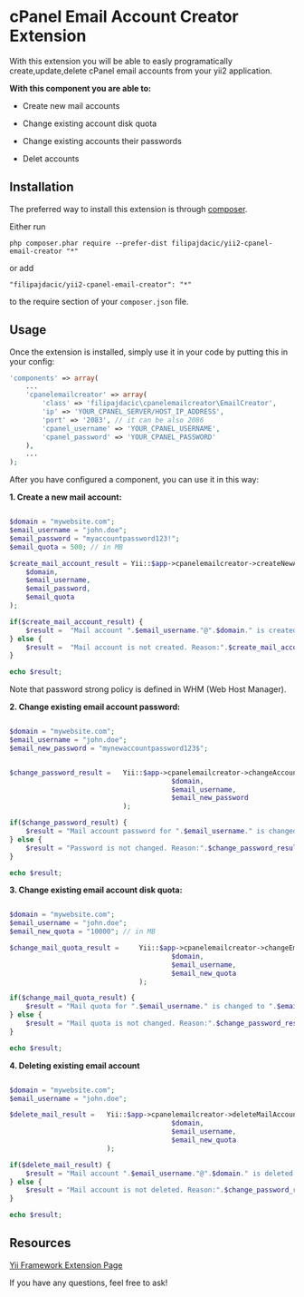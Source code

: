cPanel Email Account Creator Extension
======================================
With this extension you will be able to easly programatically create,update,delete cPanel email accounts from your yii2 application.

**With this component you are able to:**

-   Create new mail accounts

-   Change existing account disk quota

-   Change existing accounts their passwords

-   Delet accounts

Installation
------------

The preferred way to install this extension is through [composer](http://getcomposer.org/download/).

Either run

```
php composer.phar require --prefer-dist filipajdacic/yii2-cpanel-email-creator "*"
```

or add

```
"filipajdacic/yii2-cpanel-email-creator": "*"
```

to the require section of your `composer.json` file.


Usage
-----

Once the extension is installed, simply use it in your code by putting this in your config:
```php
'components' => array(
    ...
    'cpanelemailcreator' => array(
        'class' => 'filipajdacic\cpanelemailcreator\EmailCreator',
        'ip' => 'YOUR_CPANEL_SERVER/HOST_IP_ADDRESS',
        'port' => '2083', // it can be also 2086
        'cpanel_username' => 'YOUR_CPANEL_USERNAME',
        'cpanel_password' => 'YOUR_CPANEL_PASSWORD'
    ),
    ...
);
```

After you have configured a component, you can use it in this way:

**1. Create a new mail account:**

```php

$domain = "mywebsite.com";
$email_username = "john.doe";
$email_password = "myaccountpassword123!";
$email_quota = 500; // in MB

$create_mail_account_result = Yii::$app->cpanelemailcreator->createNewAccount(
	$domain, 
	$email_username, 
	$email_password, 
	$email_quota
);

if($create_mail_account_result) {
	$result =  "Mail account ".$email_username."@".$domain." is created.";
} else {
	$result =  "Mail account is not created. Reason:".$create_mail_account_result;
}

echo $result;

```

Note that password strong policy is defined in WHM (Web Host Manager).

**2. Change existing email account password:**

```php

$domain = "mywebsite.com";
$email_username = "john.doe";
$email_new_password = "mynewaccountpassword123$";


$change_password_result = 	Yii::$app->cpanelemailcreator->changeAccountPassword( 
										$domain, 
							            $email_username, 
							            $email_new_password
							);

if($change_password_result) {
	$result = "Mail account password for ".$email_username." is changed.";
} else {
	$result = "Password is not changed. Reason:".$change_password_result;
}

echo $result;
```

**3. Change existing email account disk quota:**

```php

$domain = "mywebsite.com";
$email_username = "john.doe";
$email_new_quota = "10000"; // in MB

$change_mail_quota_result = 	Yii::$app->cpanelemailcreator->changeEmailQuota( 
										$domain, 
							            $email_username, 
							            $email_new_quota
								);

if($change_mail_quota_result) {
	$result = "Mail quota for ".$email_username." is changed to ".$email_new_quota." MB.";
} else {
	$result = "Mail quota is not changed. Reason:".$change_password_result;
}

echo $result;

```

**4. Deleting existing email account**

```php

$domain = "mywebsite.com";
$email_username = "john.doe";

$delete_mail_result = 	Yii::$app->cpanelemailcreator->deleteMailAccount( 
										$domain, 
							            $email_username, 
							            $email_new_quota
						);

if($delete_mail_result) {
	$result = "Mail account ".$email_username."@".$domain." is deleted."; 
} else {
	$result = "Mail account is not deleted. Reason:".$change_password_result;
}

echo $result;

```

Resources
------------

[Yii Framework Extension Page](http://www.yiiframework.com/extension/yii2-cpanel-email-creator/)





If you have any questions, feel free to ask!